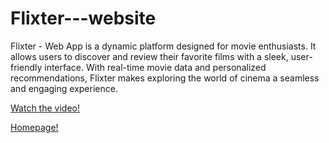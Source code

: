 # Flixter---website
Flixter - Web App is a dynamic platform designed for movie enthusiasts. It allows users to discover and review their favorite films with a sleek, user-friendly interface. With real-time movie data and personalized recommendations, Flixter makes exploring the world of cinema a seamless and engaging experience.

[Watch the video!](https://vimeo.com/1110269850)

[Homepage!](https://vimeo.com/1110269850)

